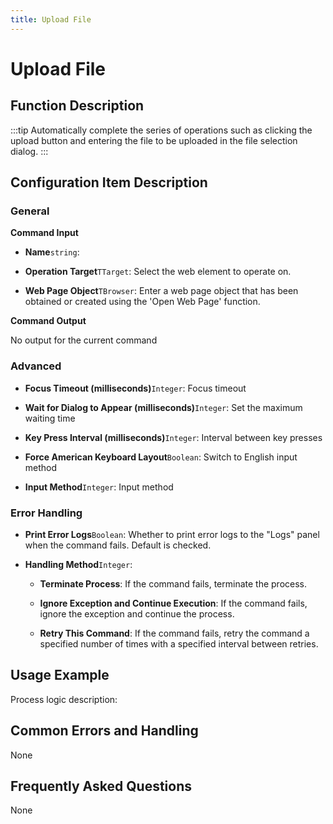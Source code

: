 ```yaml
---
title: Upload File
---
```


# Upload File

## Function Description

:::tip 
Automatically complete the series of operations such as clicking the upload button and entering the file to be uploaded in the file selection dialog.
:::

## Configuration Item Description

### General

**Command Input**

- **Name**`string`: 

- **Operation Target**`TTarget`: Select the web element to operate on.

- **Web Page Object**`TBrowser`: Enter a web page object that has been obtained or created using the 'Open Web Page' function.


**Command Output**

No output for the current command

### Advanced

- **Focus Timeout (milliseconds)**`Integer`: Focus timeout

- **Wait for Dialog to Appear (milliseconds)**`Integer`: Set the maximum waiting time

- **Key Press Interval (milliseconds)**`Integer`: Interval between key presses

- **Force American Keyboard Layout**`Boolean`: Switch to English input method

- **Input Method**`Integer`: Input method


### Error Handling

- **Print Error Logs**`Boolean`: Whether to print error logs to the "Logs" panel when the command fails. Default is checked. 

- **Handling Method**`Integer`:

    - **Terminate Process**: If the command fails, terminate the process.

    - **Ignore Exception and Continue Execution**: If the command fails, ignore the exception and continue the process.

    - **Retry This Command**: If the command fails, retry the command a specified number of times with a specified interval between retries.

## Usage Example

Process logic description:

## Common Errors and Handling

None

## Frequently Asked Questions

None

